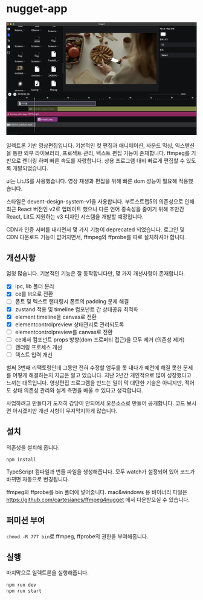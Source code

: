 # nugget-app

![plot](./assets/images/screenshot.png)

일렉트론 기반 영상편집입니다. 기본적인 컷 편집과 애니메이션, 사운드 믹싱, 익스텐션을 통한 외부 라이브러리, 프로젝트 관리, 텍스트 편집 기능이 존재합니다. ffmpeg를 기반으로 렌더링 하며 빠른 속도를 자랑합니다. 상용 프로그램 대비 빠르게 편집할 수 있도록 개발되었습니다.

ui는 LitJS를 사용했습니다. 영상 재생과 편집을 위해 빠른 dom 성능이 필요해 적용했습니다.

스타일은 devent-design-system-v1을 사용합니다. 부트스트랩5의 의존성으로 인해 최근 React 버전인 v2로 업데이트 했으나 다른 언어 종속성을 줄이기 위해 조만간 React, Lit도 지원하는 v3 디자인 시스템을 개발할 예정입니다.

CDN과 인증 서버를 내리면서 몇 가지 기능이 deprecated 되었습니다. 로그인 및 CDN 다운로드 기능이 없어지면서, ffmpeg와 ffprobe를 따로 설치하셔야 합니다.

## 개선사항

엄청 많습니다. 기본적인 기능은 잘 동작합니다만, 몇 가지 개선사항이 존재합니다.

- [x] ipc, lib 폴더 분리
- [x] ce를 lit으로 전환
- [ ] 폰트 및 텍스트 랜더링시 폰트의 padding 문제 해결
- [x] zustand 적용 및 timeline 컴포넌트 간 상태공유 최적화
- [x] element timeline을 canvas로 전환
- [x] elementcontrolpreview 상태관리로 관리되도록
- [ ] elementcontrolpreview를 canvas로 전환
- [ ] ce에서 컴포넌트 props 방향(dom 프로퍼티 접근)을 모두 제거 (의존성 제거)
- [ ] 랜더링 프로세스 개선
- [ ] 텍스트 입력 개선

벌써 3번째 리팩토링인데 그동안 전혀 수정할 엄두를 못 내다가 예전에 해결 못한 문제를 어떻게 해결하는지 지금은 알고 있습니다. 지난 2년간 개인적으로 많이 성장했다고 느끼는 대목입니다. 영상편집 프로그램을 만드는 일이 막 대단한 기술은 아니지만, 적어도 상태 의존성 관리와 설계 측면을 배울 수 있다고 생각합니다.

사업하려고 만들다가 도저히 감당이 안되어서 오픈소스로 만들어 공개합니다. 코드 보시면 아시겠지만 개선 사항이 무지막지하게 많습니다.

## 설치

의존성을 설치해 줍니다.

```
npm install
```

TypeScript 컴파일과 번들 파일을 생성해줍니다. 모두 watch가 설정되어 있어 코드가 바뀌면 자동으로 변경됩니다.

ffmpeg와 ffprobe를 bin 폴더에 넣어줍니다. mac&windows 용 바이너리 파일은 https://github.com/cartesiancs/ffmpeg4nugget 에서 다운받으실 수 있습니다.

## 퍼미션 부여

`chmod -R 777 bin`로 ffmpeg, ffprobe의 권한을 부여해줍니다.

## 실행

마지막으로 일렉트론을 실행해줍니다.

```
npm run dev
npm run start
```
